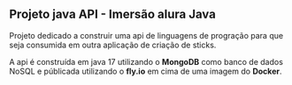 ## Projeto java API - Imersão alura Java

Projeto dedicado a construir uma api de linguagens de progração para que seja consumida em outra aplicação de criação de sticks.

A api é construída em java 17 utilizando o **MongoDB** como banco de dados NoSQL e públicada utilizando o **fly.io** em cima de uma imagem do **Docker**.